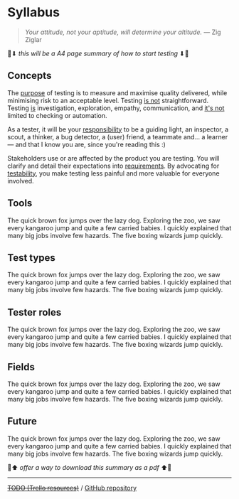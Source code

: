 # Syllabus

> *Your attitude, not your aptitude, will determine your altitude.* — Zig Ziglar

🚧⬇ _this will be a A4 page summary of how to start testing_ ⬇🚧

## Concepts

The [purpose](/concepts/testing-purpose.md) of testing is to measure and maximise quality delivered, while minimising risk to an acceptable level. Testing [is not](/concepts/what-testing-is-not.md) straightforward. Testing [is](/concepts/what-testing-is.md) investigation, exploration, empathy, communication, and [it's not](/concepts/what-testing-is-not.md) limited to checking or automation.

As a tester, it will be your [responsibility](/concepts/tester-responsibilities.md) to be a guiding light, an inspector, a scout, a thinker, a bug detector, a (user) friend, a teammate and... a learner — and that I know you are, since you're reading this :)

Stakeholders use or are affected by the product you are testing. You will clarify and detail their expectations into [requirements](/concepts/requirements.md). By advocating for [testability](/concepts/testability.md), you make testing less painful and more valuable for everyone involved.

## Tools

The quick brown fox jumps over the lazy dog. Exploring the zoo, we saw every kangaroo jump and quite a few carried babies. I quickly explained that many big jobs involve few hazards. The five boxing wizards jump quickly.

## Test types

The quick brown fox jumps over the lazy dog. Exploring the zoo, we saw every kangaroo jump and quite a few carried babies. I quickly explained that many big jobs involve few hazards. The five boxing wizards jump quickly.

## Tester roles

The quick brown fox jumps over the lazy dog. Exploring the zoo, we saw every kangaroo jump and quite a few carried babies. I quickly explained that many big jobs involve few hazards. The five boxing wizards jump quickly.

## Fields

The quick brown fox jumps over the lazy dog. Exploring the zoo, we saw every kangaroo jump and quite a few carried babies. I quickly explained that many big jobs involve few hazards. The five boxing wizards jump quickly.

## Future

The quick brown fox jumps over the lazy dog. Exploring the zoo, we saw every kangaroo jump and quite a few carried babies. I quickly explained that many big jobs involve few hazards. The five boxing wizards jump quickly.

🚧⬆ _offer a way to download this summary as a pdf_ ⬆🚧

--------

~~[TODO (Trello resources)](https://trello.com/c/IKgim0gn/217-%F0%9F%93%9A-study-plan)~~ / [GitHub repository](https://github.com/dialex/start-testing)
